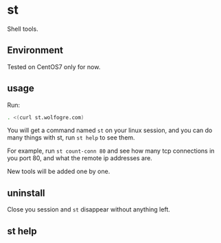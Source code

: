 # st
Shell tools.

## Environment

Tested on CentOS7 only for now.

## usage

Run:

```bash
. <(curl st.wolfogre.com)
```

You will get a command named `st` on your linux session, and you can do many things with st, run `st help` to see them.

For example, run `st count-conn 80` and see how many tcp connections in you port 80, and what the remote ip addresses are.

New tools will be added one by one.

## uninstall

Close you session and `st` disappear without anything left.

## st help


